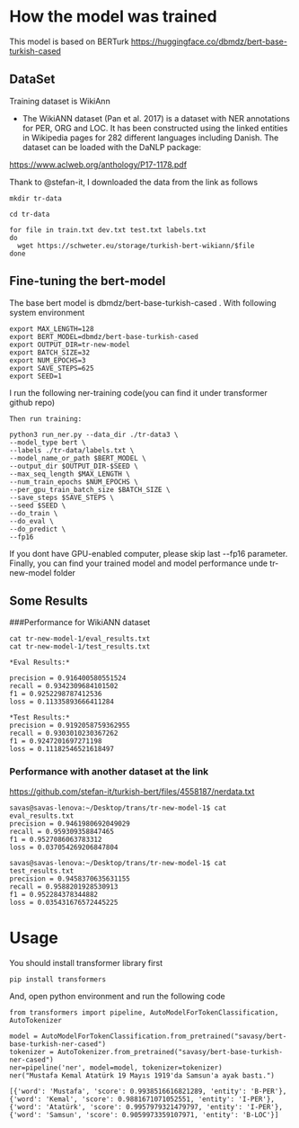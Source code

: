 # How the model was trained
This model is based on BERTurk
https://huggingface.co/dbmdz/bert-base-turkish-cased

## DataSet
Training dataset is WikiAnn

* The WikiANN dataset (Pan et al. 2017) is a dataset with NER annotations for PER, ORG and LOC. It has been constructed using the linked entities in Wikipedia pages for 282 different languages including Danish. The dataset can be loaded with the DaNLP package:

https://www.aclweb.org/anthology/P17-1178.pdf

Thank to @stefan-it, I downloaded the data from the link as follows

```
mkdir tr-data

cd tr-data

for file in train.txt dev.txt test.txt labels.txt
do
  wget https://schweter.eu/storage/turkish-bert-wikiann/$file
done
```

## Fine-tuning the bert-model 
The base bert model is dbmdz/bert-base-turkish-cased . With following system environment

```
export MAX_LENGTH=128
export BERT_MODEL=dbmdz/bert-base-turkish-cased
export OUTPUT_DIR=tr-new-model
export BATCH_SIZE=32
export NUM_EPOCHS=3
export SAVE_STEPS=625
export SEED=1

```

I run the following ner-training code(you can find it under transformer github repo)


```
Then run training:

python3 run_ner.py --data_dir ./tr-data3 \
--model_type bert \
--labels ./tr-data/labels.txt \
--model_name_or_path $BERT_MODEL \
--output_dir $OUTPUT_DIR-$SEED \
--max_seq_length $MAX_LENGTH \
--num_train_epochs $NUM_EPOCHS \
--per_gpu_train_batch_size $BATCH_SIZE \
--save_steps $SAVE_STEPS \
--seed $SEED \
--do_train \
--do_eval \
--do_predict \
--fp16
```

If you dont have GPU-enabled computer, please skip last --fp16 parameter.
Finally, you can find your trained model and model performance unde tr-new-model folder


## Some Results

###Performance for WikiANN dataset
```
cat tr-new-model-1/eval_results.txt
cat tr-new-model-1/test_results.txt

*Eval Results:*

precision = 0.916400580551524
recall = 0.9342309684101502
f1 = 0.9252298787412536
loss = 0.11335893666411284

*Test Results:*
precision = 0.9192058759362955
recall = 0.9303010230367262
f1 = 0.9247201697271198
loss = 0.11182546521618497

```

### Performance with another dataset at the link
https://github.com/stefan-it/turkish-bert/files/4558187/nerdata.txt

```
savas@savas-lenova:~/Desktop/trans/tr-new-model-1$ cat eval_results.txt
precision = 0.9461980692049029
recall = 0.959309358847465
f1 = 0.9527086063783312
loss = 0.037054269206847804

savas@savas-lenova:~/Desktop/trans/tr-new-model-1$ cat test_results.txt
precision = 0.9458370635631155
recall = 0.9588201928530913
f1 = 0.952284378344882
loss = 0.035431676572445225
```

# Usage

You should install transformer library first

```
pip install transformers
```

And, open python environment and run the following code

```
from transformers import pipeline, AutoModelForTokenClassification, AutoTokenizer

model = AutoModelForTokenClassification.from_pretrained("savasy/bert-base-turkish-ner-cased")
tokenizer = AutoTokenizer.from_pretrained("savasy/bert-base-turkish-ner-cased")
ner=pipeline('ner', model=model, tokenizer=tokenizer)
ner("Mustafa Kemal Atatürk 19 Mayıs 1919'da Samsun'a ayak bastı.")

[{'word': 'Mustafa', 'score': 0.9938516616821289, 'entity': 'B-PER'}, {'word': 'Kemal', 'score': 0.9881671071052551, 'entity': 'I-PER'}, {'word': 'Atatürk', 'score': 0.9957979321479797, 'entity': 'I-PER'}, {'word': 'Samsun', 'score': 0.9059973359107971, 'entity': 'B-LOC'}]

```

















